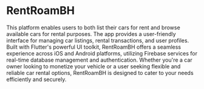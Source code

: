 # RentRoamBH
This platform enables users to both list their cars for rent and browse available cars for rental purposes. The app provides a user-friendly interface for managing car listings, rental transactions, and user profiles. Built with Flutter's powerful UI toolkit, RentRoamBH offers a seamless experience across iOS and Android platforms, utilizing Firebase services for real-time database management and authentication. Whether you're a car owner looking to monetize your vehicle or a user seeking flexible and reliable car rental options, RentRoamBH is designed to cater to your needs efficiently and securely.
